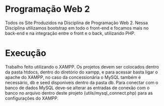 <h1>Programação Web 2</h1>

Todos os Site Produzidos na Disciplina de Programação Web 2.
Nessa Disciplina utilizamos bootstrap em todo o front-end e focamos mais no back-end
e na integração entre o front e o back, utilizando PHP. 

<h1>Execução</h1>

Trabalho feito utilizando o XAMPP.
Os projetos devem ser colocados dentro da pasta htdocs, dentro do diretório do xampp, e para acessar basta ligar o apache do XAMPP,
no caso da concessionária o MySQL também é necessário, db e seed disponiveis dentro da pasta db. Para conectar com o banco de dados MySQL 
deve-se alterar as entradas de conexão com o banco no arquivo dentro deste projeto (utils/mysql_connect.php) para as configurações do XAMPP.